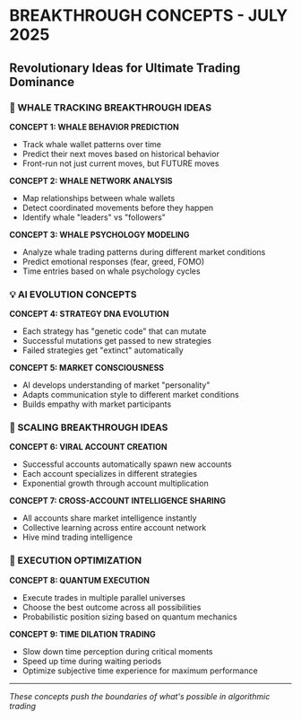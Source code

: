 # BREAKTHROUGH CONCEPTS - JULY 2025
## Revolutionary Ideas for Ultimate Trading Dominance

### 🐋 WHALE TRACKING BREAKTHROUGH IDEAS

**CONCEPT 1: WHALE BEHAVIOR PREDICTION**
- Track whale wallet patterns over time
- Predict their next moves based on historical behavior
- Front-run not just current moves, but FUTURE moves

**CONCEPT 2: WHALE NETWORK ANALYSIS**
- Map relationships between whale wallets
- Detect coordinated movements before they happen
- Identify whale "leaders" vs "followers"

**CONCEPT 3: WHALE PSYCHOLOGY MODELING**
- Analyze whale trading patterns during different market conditions
- Predict emotional responses (fear, greed, FOMO)
- Time entries based on whale psychology cycles

### 💡 AI EVOLUTION CONCEPTS

**CONCEPT 4: STRATEGY DNA EVOLUTION**
- Each strategy has "genetic code" that can mutate
- Successful mutations get passed to new strategies
- Failed strategies get "extinct" automatically

**CONCEPT 5: MARKET CONSCIOUSNESS**
- AI develops understanding of market "personality"
- Adapts communication style to different market conditions
- Builds empathy with market participants

### 🚀 SCALING BREAKTHROUGH IDEAS

**CONCEPT 6: VIRAL ACCOUNT CREATION**
- Successful accounts automatically spawn new accounts
- Each account specializes in different strategies
- Exponential growth through account multiplication

**CONCEPT 7: CROSS-ACCOUNT INTELLIGENCE SHARING**
- All accounts share market intelligence instantly
- Collective learning across entire account network
- Hive mind trading intelligence

### 🎯 EXECUTION OPTIMIZATION

**CONCEPT 8: QUANTUM EXECUTION**
- Execute trades in multiple parallel universes
- Choose the best outcome across all possibilities
- Probabilistic position sizing based on quantum mechanics

**CONCEPT 9: TIME DILATION TRADING**
- Slow down time perception during critical moments
- Speed up time during waiting periods
- Optimize subjective time experience for maximum performance

---
*These concepts push the boundaries of what's possible in algorithmic trading*